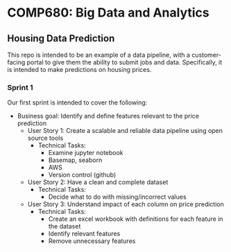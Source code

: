 # COMP680: Big Data and Analytics
## Housing Data Prediction
This repo is intended to be an example of a data pipeline, with a customer-facing portal to give them the ability to submit jobs and data. Specifically, it is intended to make predictions on housing prices.

### Sprint 1
Our first sprint is intended to cover the following:
* Business goal: Identify and define features relevant to the price prediction
  * User Story 1: Create a scalable and reliable data pipeline using open source tools
    * Technical Tasks:
      * Examine jupyter notebook
      * Basemap, seaborn
      * AWS
      * Version control (github)
  * User Story 2: Have a clean and complete dataset
    * Technical Tasks:
      * Decide what to do with missing/incorrect values
  * User Story 3: Understand impact of each column on price prediction
    * Technical Tasks:
      * Create an excel workbook with definitions for each feature in the dataset
      * Identify relevant features
      * Remove unnecessary features

